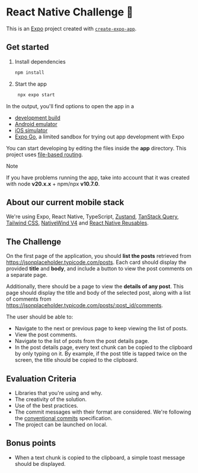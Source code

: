 # React Native Challenge 📐

This is an [Expo](https://expo.dev) project created with [`create-expo-app`](https://www.npmjs.com/package/create-expo-app).

## Get started

1. Install dependencies

   ```bash
   npm install
   ```

2. Start the app

   ```bash
    npx expo start
   ```

In the output, you'll find options to open the app in a

- [development build](https://docs.expo.dev/develop/development-builds/introduction/)
- [Android emulator](https://docs.expo.dev/workflow/android-studio-emulator/)
- [iOS simulator](https://docs.expo.dev/workflow/ios-simulator/)
- [Expo Go](https://expo.dev/go), a limited sandbox for trying out app development with Expo

You can start developing by editing the files inside the **app** directory. This project uses [file-based routing](https://docs.expo.dev/router/introduction).

> [!NOTE]
> If you have problems running the app, take into account that it was created with node **v20.x.x** + npm/npx **v10.7.0**.

## About our current mobile stack

We're using Expo, React Native, TypeScript, [Zustand](https://zustand-demo.pmnd.rs/), [TanStack Query](https://tanstack.com/query/latest), [Tailwind CSS](https://tailwindcss.com/), [NativeWind V4](https://www.nativewind.dev/v4/overview) and [React Native Reusables](https://github.com/mrzachnugent/react-native-reusables).

## The Challenge

On the first page of the application, you should **list the posts** retrieved from <https://jsonplaceholder.typicode.com/posts>. Each card should display the
provided **title** and **body**, and include a button to view the post comments on a separate page.

Additionally, there should be a page to view the **details of any post**. This page should display the title and body of the selected post, along with a list
of comments from <https://jsonplaceholder.typicode.com/posts/:post_id/comments>.

The user should be able to:

- Navigate to the next or previous page to keep viewing the list of posts.
- View the post comments.
- Navigate to the list of posts from the post details page.
- In the post details page, every text chunk can be copied to the clipboard by only typing on it. By example, if the post title is tapped twice on the screen, the
title should be copied to the clipboard.

## Evaluation Criteria

- Libraries that you're using and why.
- The creativity of the solution.
- Use of the best practices.
- The commit messages with their format are considered. We're following the [conventional commits](https://www.conventionalcommits.org/en/v1.0.0/) specification.
- The project can be launched on local.

## Bonus points

- When a text chunk is copied to the clipboard, a simple toast message should be displayed.
